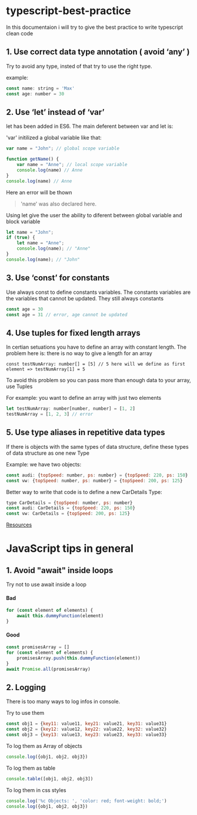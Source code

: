# typescript-best-practice
In this documentaion i will try to give the best practice to write typescript clean code

## 1. Use correct data type annotation ( avoid ‘any’ )
Try to avoid any type, insted of that try to use the right type.

example:
```javascript
const name: string = 'Max'
const age: number = 30
```

## 2. Use ‘let’ instead of ‘var’
let has been added in ES6. The main deferent between var and let is:

'var' initilized a global variable like that:

```javascript
var name = "John"; // global scope variable 

function getName() {
    var name = "Anne"; // local scope variable
    console.log(name) // Anne
}
console.log(name) // Anne
```
Here an error will be thown 
> 'name' was also declared here.

Using let give the user the ability to diferent between global variable and block variable

```javascript
let name = "John";
if (true) {
    let name = "Anne";
    console.log(name); // "Anne"
}
console.log(name); // "John"
```

## 3. Use ‘const’ for constants
Use always const to define constants variables. The constants variables are the variables that cannot be updated. They still always constants

```javascript
const age = 30
const age = 31 // error, age cannot be updated
```

## 4. Use tuples for fixed length arrays
In certian setuations you have to define an array with constant length. The problem here is: there is no way to give a length for an array
```javascrpt
const testNumArray: number[] = [5] // 5 here will we define as first element => testNumArray[1] = 5
```
To avoid this problem so you can pass more than enough data to your array, use Tuples

For example: you want to define an array with just two elements
```javascript
let testNumArray: number[number, number] = [1, 2]
testNumArray = [1, 2, 3] // error
```

## 5. Use type aliases in repetitive data types
If there is objects with the same types of data structure, define these types of data structure as one new Type

Example: we have two objects:
```javascript
const audi: {topSpeed: number, ps: number} = {topSpeed: 220, ps: 150}
const vw: {topSpeed: number, ps: number} = {topSpeed: 200, ps: 125}
```
Better way to write that code is to define a new CarDetails Type:
```javascript
type CarDetails = {topSpeed: number, ps: number}
const audi: CarDetails = {topSpeed: 220, ps: 150}
const vw: CarDetails = {topSpeed: 200, ps: 125}
```
[Resources](https://medium.com/@warkiringoda/typescript-best-practices-2021-a58aee199661)


# JavaScript tips in general

## 1. Avoid "await" inside loops
Try not to use await inside a loop

#### Bad
```javascript
for (const element of elements) {
    await this.dummyFunction(element)
}
```
#### Good
```javascript
const promisesArray = []
for (const element of elements) {
    promisesArray.push(this.dummyFunction(element))
}
await Promise.all(promisesArray)
```

## 2. Logging
There is too many ways to log infos in console.

Try to use them
```javascript
const obj1 = {key11: value11, key21: value21, key31: value31}
const obj2 = {key12: value12, key22: value22, key32: value32}
const obj3 = {key13: value13, key23: value23, key33: value33}
```
To log them as Array of objects
```javascript
console.log({obj1, obj2, obj3})
```
To log them as table
```javascript
console.table([obj1, obj2, obj3])
```
To log them in css styles
```javascript
console.log('%c Objects: ', 'color: red; font-weight: bold;')
console.log({obj1, obj2, obj3})
```
